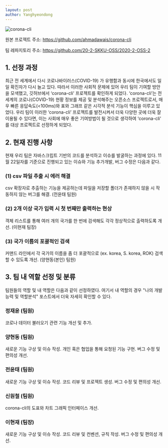 ```yaml
---
layout: post
author: Yanghyeondong
---
```


<img src="https://github.com/ahmadawais/corona-cli/raw/master/.github/logo.jpg" alt="corona-cli" />

원본 프로젝트 주소: https://github.com/ahmadawais/corona-cli

팀 레파지토리 주소: https://github.com/20-2-SKKU-OSS/2020-2-OSS-2

## 1. 선정 과정

  최근 전 세계에서 다시 코로나바이러스(COVID-19) 가 유행함과 동시에 한국에서도 일일 확진자가 다시 늘고 있다.
따라서 이러한 사회적 문제에 있어 우리 팀이 기여할 방안을 모색했고, 깃허브에서 ‘corona-cli’ 프로젝트를 확인하게 되었다.
‘corona-cli’는 전 세계의 코로나(COVID-19) 현황 정보를 제공 및 분석해주는 오픈소스 프로젝트로서,
매우 빠른 응답속도(<100ms)와 표와 그래프 같은 시각적 분석 기능이 핵심을 이루고 있었다.
우리 팀이 이러한 ‘corona-cli’ 프로젝트를 발전시켜서 더욱 다양한 곳에 더욱 잘 이용될 수 있다면, 
이는 사회에 매우 좋은 기여방법이 될 것으로 생각하여 ‘corona-cli’ 를 대상 프로젝트로 선정하게 되었다.

## 2. 현재 진행 사항

  현재 우리 팀은 자바스크립트 기반의 코드를 분석하고 이슈를 발굴하는 과정에 있다. 
11월 22일자를 기준으로 진행되고 있는 이슈와 기능 추가개발, 버그 수정은 다음과 같다.

### (1) csv 파일 추출 시 에러 해결

csv 확장자로 추출하는 기능을 제공하는데 파일을 저장할 폴더가 존재하지 않을 시 작동하지 않는 버그를 해결. (전윤태 팀원)

### (2) 2개 이상 국가 입력 시 첫 번째만 출력하는 현상

객체 리스트를 통해 여러 개의 국가를 한 번에 검색해도 각각 정상적으로 출력하도록 개선. (이현재 팀장)

### (3) 국가 이름의 포괄적인 검색

커맨드 라인에서 각 국가의 이름을 좀 더 포괄적으로 (ex. korea, S. korea, ROK) 검색 할 수 있도록 개선. (양현동(본인) 팀원)

## 3. 팀 내 역할 선정 및 분류

팀원들의 역할 및 내 역할은 다음과 같이 선정하였다. 여기서 내 역할의 경우 "나의 개발 능력 및 역할분석" 포스트에서 
더욱 자세히 확인할 수 있다.

### 정재윤 (팀원)

  코로나 데이터 불러오기 관련 기능 개선 및 추가.

### 양현동 (팀원)

  새로운 기능 구상 및 이슈 작성. 개인 혹은 협업을 통해 요청된 기능 구현. 버그 수정 및 편의성 개선.

### 전윤태 (팀원)

  새로운 기능 구상 및 이슈 작성. 코드 리뷰 및 프로젝트 생성. 버그 수정 및 편의성 개선.
 
### 신원철 (팀원)

  corona-cli의 도표와 차트 그래픽 인터페이스 개선.

### 이현재 (팀장)

  새로운 기능 구상 및 이슈 작성. 코드 리뷰 및 컨벤션, 규칙 작성. 버그 수정 및 편의성 개선.
